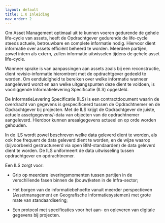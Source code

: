```yaml
---
layout: default
title: 1.0 Inleiding
nav_order: 2
---
```

Om Asset Management optimaal uit te kunnen voeren gedurende de gehele life-cycle van assets, heeft de Opdrachtgever gedurende de life-cycle steeds actuele, betrouwbare en complete informatie nodig. Hiervoor dient informatie over assets efficiënt beheerd te worden. Meerdere partijen, zowel intern als extern, zullen informatie uitwisselen tijdens de gehele asset life-cycle.  

Wanneer sprake is van aanpassingen aan assets zoals bij een reconstructie, dient revisie-informatie hieromtrent met de opdrachtgever gedeeld te worden. Om eenduidigheid te bereiken over welke informatie wanneer aangeleverd wordt en aan welke uitgangspunten deze dient te voldoen, is voorliggende Informatielevering Specificatie (ILS) opgesteld.  

De InformatieLevering Specificatie (ILS) is een contractdocument waarin de overdracht van gegevens is gespecificeerd tussen de Opdrachtnemer en de Opdrachtgever bij projecten. Met de ILS krijgt de Opdrachtgever de juiste, actuele assetgegevens/-data van objecten van de opdrachtnemer aangeleverd. Hierdoor kunnen areaalgegevens actueel en op orde worden gehouden.  

In de ILS wordt zowel beschreven welke data geleverd dient te worden, als ook hoe frequent de data geleverd dient te worden, en de wijze waarop (bijvoorbeeld gestructureerd via open BIM-standaarden) de data geleverd dient te worden. De ILS uniformeert de data uitwisseling tussen opdrachtgever en opdrachtnemer.  

Een ILS zorgt voor:  

* Grip op meerdere leveringsmomenten tussen partijen in de verschillende fasen binnen de (bouw)keten in de Infra-sector;  

* Het borgen van de informatiebehoefte vanuit meerder perspectieven (Assetmanagement en Geografische Informatiesystemen) met grote mate van standaardisering;  

* Een protocol met specificaties voor het aan- en opleveren van digitale gegevens bij projecten.  
